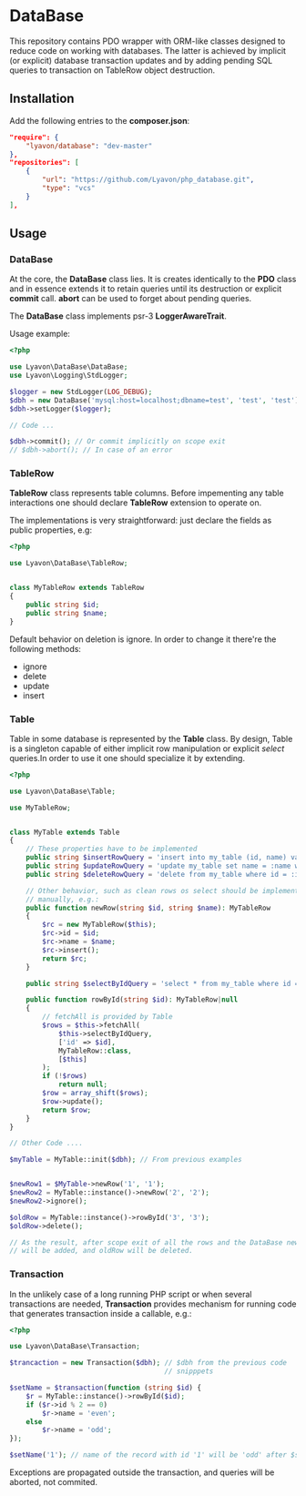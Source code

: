 # DataBase

This repository contains PDO wrapper with ORM-like classes designed to reduce
code on working with databases. The latter is achieved by implicit (or
explicit) database transaction updates and by adding pending SQL queries to
transaction on TableRow object destruction. 

## Installation

Add the following entries to the __composer.json__:
```json
"require": {
    "lyavon/database": "dev-master"
},
"repositories": [
    {
        "url": "https://github.com/Lyavon/php_database.git",
        "type": "vcs"
    }
],
```

## Usage

### DataBase
At the core, the __DataBase__ class lies. It is creates identically to the
__PDO__ class and in essence extends it to retain queries until its destruction
or explicit __commit__ call. __abort__ can be used to forget about pending queries.

The __DataBase__ class implements psr-3 __LoggerAwareTrait__.

Usage example:
```php
<?php

use Lyavon\DataBase\DataBase;
use Lyavon\Logging\StdLogger;

$logger = new StdLogger(LOG_DEBUG);
$dbh = new DataBase('mysql:host=localhost;dbname=test', 'test', 'test');
$dbh->setLogger($logger);

// Code ...

$dbh->commit(); // Or commit implicitly on scope exit
// $dbh->abort(); // In case of an error
```

### TableRow

__TableRow__ class represents table columns. Before impementing any table
interactions one should declare __TableRow__ extension to operate on.

The implementations is very straightforward: just declare the fields as public
properties, e.g:

```php
<?php

use Lyavon\DataBase\TableRow;


class MyTableRow extends TableRow
{
    public string $id;
    public string $name;
}
```

Default behavior on deletion is ignore. In order to change it there're the following methods:
- ignore
- delete
- update
- insert

### Table

Table in some database is represented by the __Table__ class. By design, Table
is a singleton capable of either implicit row manipulation or explicit _select_
queries.In order to use it one should specialize it by extending. 

```php
<?php

use Lyavon\DataBase\Table;

use MyTableRow;


class MyTable extends Table
{
    // These properties have to be implemented
    public string $insertRowQuery = 'insert into my_table (id, name) values (:id, :name)';
    public string $updateRowQuery = 'update my_table set name = :name where id = :id';
    public string $deleteRowQuery = 'delete from my_table where id = :id';

    // Other behavior, such as clean rows os select should be implemented
    // manually, e.g.:
    public function newRow(string $id, string $name): MyTableRow
    {
        $rc = new MyTableRow($this);
        $rc->id = $id;
        $rc->name = $name;
        $rc->insert();
        return $rc;
    }

    public string $selectByIdQuery = 'select * from my_table where id = :id';

    public function rowById(string $id): MyTableRow|null
    {
        // fetchAll is provided by Table
        $rows = $this->fetchAll(
            $this->selectByIdQuery,
            ['id' => $id],
            MyTableRow::class,
            [$this]
        );
        if (!$rows)
            return null;
        $row = array_shift($rows);
        $row->update();
        return $row;
    }
}

// Other Code ....

$myTable = MyTable::init($dbh); // From previous examples


$newRow1 = $MyTable->newRow('1', '1');
$newRow2 = MyTable::instance()->newRow('2', '2');
$newRow2->ignore();

$oldRow = MyTable::instance()->rowById('3', '3');
$oldRow->delete();

// As the result, after scope exit of all the rows and the DataBase newRow1
// will be added, and oldRow will be deleted.
```

### Transaction

In the unlikely case of a long running PHP script or when several transactions
are needed, __Transaction__ provides mechanism for running code that
generates transaction inside a callable, e.g.:

```php
<?php

use Lyavon\DataBase\Transaction;

$trancaction = new Transaction($dbh); // $dbh from the previous code
                                      // snipppets

$setName = $transaction(function (string $id) {
    $r = MyTable::instance()->rowById($id);
    if ($r->id % 2 == 0)
        $r->name = 'even';
    else
        $r->name = 'odd';
});

$setName('1'); // name of the record with id '1' will be 'odd' after $setName runs
```
Exceptions are propagated outside the transaction, and queries will be aborted,
not commited.

